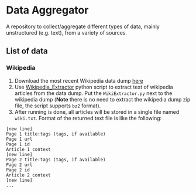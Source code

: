 # Data Aggregator
A repository to collect/aggregate different types of data, mainly unstructured (e.g. text), from a variety of sources.

## List of data
### Wikipedia
1. Download the most recent Wikipedia data dump [here](https://meta.wikimedia.org/wiki/Data_dump_torrents#English_Wikipedia)
2. Use [Wikipedia_Extractor](http://wiki.apertium.org/wiki/Wikipedia_Extractor) python script to extract text of wikipedia articles from the data dump. Put the `WikiExtractor.py` next to the wikipedia dump (**Note** there is no need to extract the wikipedia dump zip file, the script supports `bz2` format). 
3. After running is done, all articles will be stored in a single file named `wiki.txt`. Format of the returned text file is like the following:

```
[new line]
Page 1 title:tags (tags, if available)
Page 1 url
Page 1 id
Article 1 context
[new line]
Page 2 title:tags (tags, if available)
Page 2 url
Page 2 id
Article 2 context
[new line]
...
```
